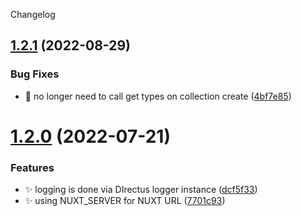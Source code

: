 Changelog

## [1.2.1](https://github.com/nuxtus/hook/compare/v1.2.0...v1.2.1) (2022-08-29)


### Bug Fixes

* :bug: no longer need to call get types on collection create ([4bf7e85](https://github.com/nuxtus/hook/commit/4bf7e85eca832d54b56a4affd00ab867fd39203e))

# [1.2.0](https://github.com/nuxtus/hook/compare/v1.1.0...v1.2.0) (2022-07-21)


### Features

* :sparkles: logging is done via DIrectus logger instance ([dcf5f33](https://github.com/nuxtus/hook/commit/dcf5f331ab225129f980b2325e4a45a0183a6de7))
* :sparkles: using NUXT_SERVER for NUXT URL ([7701c93](https://github.com/nuxtus/hook/commit/7701c937e8ea4038f27b8d1989e0e0db17adc8ac))
